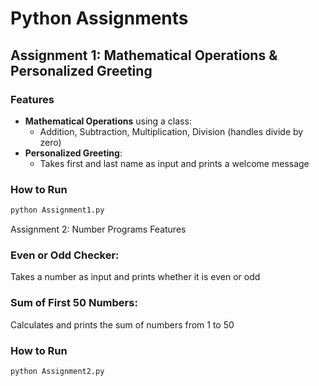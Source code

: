 # Python Assignments

## Assignment 1: Mathematical Operations & Personalized Greeting

### Features
- **Mathematical Operations** using a class:
  - Addition, Subtraction, Multiplication, Division (handles divide by zero)
- **Personalized Greeting**:
  - Takes first and last name as input and prints a welcome message

### How to Run
```bash
python Assignment1.py
```

Assignment 2: Number Programs
Features

### Even or Odd Checker:

Takes a number as input and prints whether it is even or odd

### Sum of First 50 Numbers:

Calculates and prints the sum of numbers from 1 to 50

### How to Run
```bash
python Assignment2.py
```
